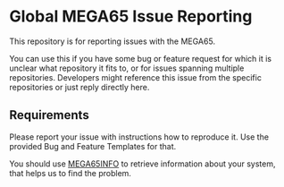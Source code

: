 # Global MEGA65 Issue Reporting

This repository is for reporting issues with the MEGA65.

You can use this if you have some bug or feature request for which it is unclear what repository it fits to, or for issues spanning multiple repositories. Developers might reference this issue from the specific repositories or just reply directly here.

## Requirements

Please report your issue with instructions how to reproduce it. Use the provided Bug and Feature Templates for that.

You should use [MEGA65INFO](https://files.mega65.org?id=3eeb7d82-8bd7-44b7-82b6-cef29d123b0e) to retrieve information about your system, that helps us to find the problem.
